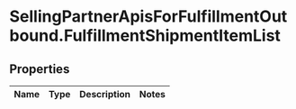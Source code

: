 # SellingPartnerApisForFulfillmentOutbound.FulfillmentShipmentItemList

## Properties
Name | Type | Description | Notes
------------ | ------------- | ------------- | -------------


